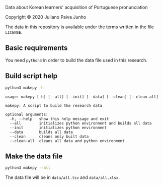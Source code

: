 Data about Korean learners' acquisition of Portuguese pronunciation

Copyright © 2020 Juliano Paiva Junho

The data in this repository is available under the terms written in the file `LICENSE`.

## Basic requirements

You need `python3` in order to build the data file used in this research.

## Build script help

```bash
python3 makepy -h
```

```
usage: makepy [-h] [--all] [--init] [--data] [--clean] [--clean-all]

makepy: A script to build the research data

optional arguments:
  -h, --help   show this help message and exit
  --all        initializes python environment and builds all data
  --init       initializes python environment
  --data       builds all data
  --clean      cleans only built data
  --clean-all  cleans all data and python environment
```

## Make the data file

```bash
python3 makepy --all
```

The data file will be in `data/all.tsv` and `data/all.xlsx`.